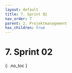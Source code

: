 ```yaml
---
layout: default
title: 7. Sprint 02
nav_order: 7
parent: 2. Projektmanagement
has_children: true
---
```


# 7. Sprint 02

{: .no_toc }
